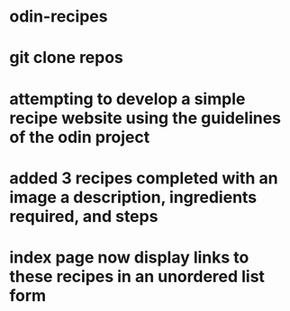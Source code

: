 # odin-recipes

# git clone repos 

# attempting to develop a simple recipe website using the guidelines of the odin project

# added 3 recipes completed with an image a description, ingredients required, and steps

# index page now display links to these recipes in an unordered list form